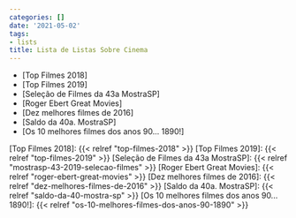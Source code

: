 ```yaml
---
categories: []
date: '2021-05-02'
tags:
- lists
title: Lista de Listas Sobre Cinema
---
```


 - [Top Filmes 2018]
 - [Top Filmes 2019]
 - [Seleção de Filmes da 43a MostraSP]
 - [Roger Ebert Great Movies]
 - [Dez melhores filmes de 2016]
 - [Saldo da 40a. MostraSP]
 - [Os 10 melhores filmes dos anos 90... 1890!]

[Top Filmes 2018]: {{< relref "top-filmes-2018" >}}
[Top Filmes 2019]: {{< relref "top-filmes-2019" >}}
[Seleção de Filmes da 43a MostraSP]: {{< relref "mostrasp-43-2019-selecao-filmes" >}}
[Roger Ebert Great Movies]: {{< relref "roger-ebert-great-movies" >}}
[Dez melhores filmes de 2016]: {{< relref "dez-melhores-filmes-de-2016" >}}
[Saldo da 40a. MostraSP]: {{< relref "saldo-da-40-mostra-sp" >}}
[Os 10 melhores filmes dos anos 90... 1890!]: {{< relref "os-10-melhores-filmes-dos-anos-90-1890" >}}
